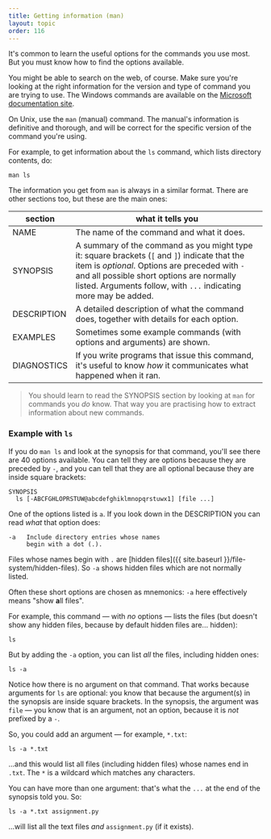 ```yaml
---
title: Getting information (man)
layout: topic
order: 116
---
```


It's common to learn the useful options for the commands you use most. But you
must know how to find the options available.

You might be able to search on the web, of course. Make sure you're looking at
the right information for the version and type of command you are trying to use.
The Windows commands are available on the
[Microsoft documentation site](https://docs.microsoft.com/en-us/windows-server/administration/windows-commands/windows-commands).

On Unix, use the `man` (manual) command. The manual's information is
definitive and thorough, and will be correct for the specific version of the
command you're using.

For example, to get information about the `ls` command, which lists directory
contents, do:

    man ls

The information you get from `man` is always in a similar format. There are
other sections too, but these are the main ones:

| section     |  what it tells you |
| ----------- | ------------------ |
| NAME        | The name of the command and what it does. |
| SYNOPSIS    | A summary of the command as you might type it: square brackets (`[` and `]`) indicate that the item is _optional_. Options are preceded with `-` and all possible short options are normally listed. Arguments follow, with `...` indicating more may be added. |
| DESCRIPTION | A detailed description of what the command does, together with details for each option. |
| EXAMPLES    | Sometimes some example commands (with options and arguments) are shown. |
| DIAGNOSTICS | If you write programs that issue this command, it's useful to know _how_ it communicates what happened when it ran. |

> You should learn to read the SYNOPSIS section by looking at `man` for commands
> you _do_ know. That way you are practising how to extract information about
> new commands.

### Example with `ls`

If you do `man ls` and look at the synopsis for that command, you'll see there
are 40 options available. You can tell they are options because they are preceded
by `-`, and you can tell that they are all optional because they are inside
square brackets:

```
SYNOPSIS
  ls [-ABCFGHLOPRSTUW@abcdefghiklmnopqrstuwx1] [file ...]
```
One of the options listed is `a`. If you look down in the
DESCRIPTION you can read _what_ that option does:

```
-a   Include directory entries whose names
     begin with a dot (.).
```

Files whose names begin with `.` are 
[hidden files]({{ site.baseurl }}/file-system/hidden-files).
So `-a` shows hidden files which are not normally listed.

Often these short options are chosen as mnemonics: `-a` here effectively means
"show **a**ll files".

For example, this command — with _no_ options — lists the files (but doesn't
show any hidden files, because by default hidden files are... hidden):

    ls

But by adding the `-a` option, you can list _all_ the files, including hidden
ones:

    ls -a

Notice how there is no argument on that command. That works because arguments
for `ls` are optional: you know that because the argument(s) in the synopsis
are inside square brackets. In the synopsis, the argument was `file` — you know
that is an argument, not an option, because it is _not_ prefixed by a `-`.

So, you could add an argument — for example, `*.txt`:

    ls -a *.txt

...and this would list all files (including hidden files) whose names end in
`.txt`. The `*` is a wildcard which matches any characters.

You can have more than one argument: that's what the `...` at the end of
the synopsis told you. So:

    ls -a *.txt assignment.py

...will list all the text files _and_ `assignment.py` (if it exists).


